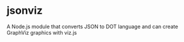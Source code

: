 # jsonviz
A Node.js module that converts JSON to DOT language and can create GraphViz graphics with viz.js

